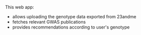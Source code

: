 This web app:
- allows uploading the genotype data exported from 23andme
- fetches relevant GWAS publications
- provides recommendations according to user's genotype
